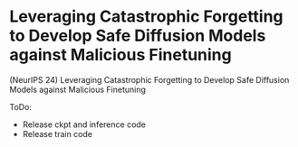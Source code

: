 # Leveraging Catastrophic Forgetting to Develop Safe Diffusion Models against Malicious Finetuning
(NeurIPS 24) Leveraging Catastrophic Forgetting to Develop Safe Diffusion Models against Malicious Finetuning

ToDo:
- Release ckpt and inference code
- Release train code

